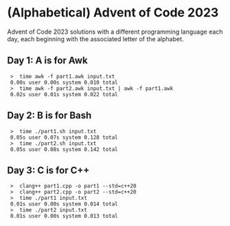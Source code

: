 # (Alphabetical) Advent of Code 2023

Advent of Code 2023 solutions with a different programming language each day, each beginning with the associated letter of the alphabet.


## Day 1: A is for Awk

``` 
 >  time awk -f part1.awk input.txt
 0.00s user 0.00s system 0.010 total
 >  time awk -f part2.awk input.txt | awk -f part1.awk
 0.02s user 0.01s system 0.022 total
```

## Day 2: B is for Bash

``` 
 >  time ./part1.sh input.txt
 0.05s user 0.07s system 0.128 total
 >  time ./part2.sh input.txt
 0.05s user 0.08s system 0.142 total
```

## Day 3: C is for C++

``` 
 >  clang++ part1.cpp -o part1 --std=c++20
 >  clang++ part2.cpp -o part2 --std=c++20
 >  time ./part1 input.txt
 0.01s user 0.00s system 0.014 total
 >  time ./part2 input.txt
 0.01s user 0.00s system 0.013 total
```
